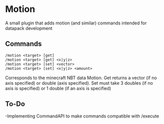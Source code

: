 # Motion
A small plugin that adds motion (and similar) commands intended for datapack development

## Commands
```
/motion <target> [get]
/motion <target> [get] <x|y|z>
/motion <target> [set] <vector>
/motion <target> [set] <x|y|z> <amount>
```

Corresponds to the minecraft NBT data Motion. Get returns a vector (if no axis specified) or double (axis specified). Set must take 3 doubles (if no axis is specified) or 1 double (if an axis is specified)

## To-Do
-Implementing CommandAPI to make commands compatible with /execute
